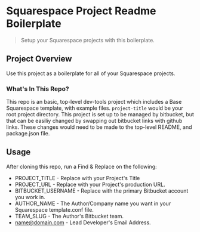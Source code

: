 Squarespace Project Readme Boilerplate
=======
> Setup your Squarespace projects with this boilerplate.



## Project Overview
Use this project as a boilerplate for all of your Squarespace projects.

### What's In This Repo?
This repo is an basic, top-level dev-tools project which includes a Base Squarespace template, with example files. `project-title` would be your root project directory. This project is set up to be managed by bitbucket, but that can be easiliy changed by swapping out bitbucket links with github links. These changes would need to be made to the top-level README, and package.json file.

## Usage
After cloning this repo, run a Find & Replace on the following:

* PROJECT_TITLE - Replace with your Project's Title
* PROJECT_URL - Replace with your Project's production URL.
* BITBUCKET_USERNAME - Replace with the primary Bitbucket account you work in.
* AUTHOR_NAME - The Author/Company name you want in your Squarespace template.conf file.
* TEAM_SLUG - The Author's Bitbucket team.
* name@domain.com - Lead Developer's Email Address.
